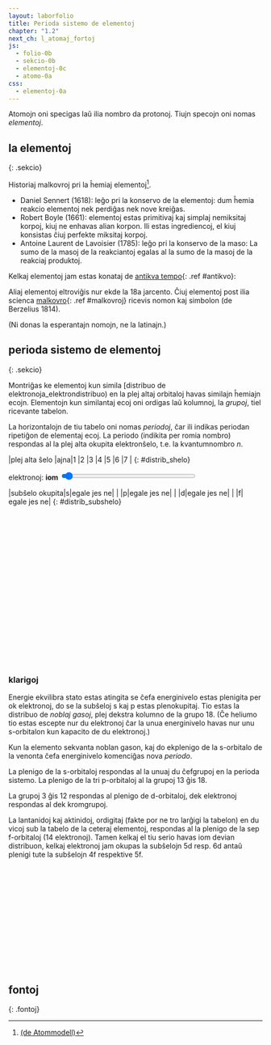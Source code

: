 ```yaml
---
layout: laborfolio
title: Perioda sistemo de elementoj
chapter: "1.2"
next_ch: l_atomaj_fortoj
js:
  - folio-0b
  - sekcio-0b
  - elementoj-0c
  - atomo-0a
css:
  - elementoj-0a
---
```


Atomojn oni specigas laŭ ilia nombro da protonoj. Tiujn specojn oni nomas *elementoj*.

## la elementoj
{: .sekcio}

Historiaj malkovroj pri la ĥemiaj elementoj[^C1].

- Daniel Sennert (1618): leĝo pri la konservo de la elementoj: dum ĥemia reakcio elementoj nek perdiĝas nek nove kreiĝas.
- Robert Boyle (1661): elementoj estas primitivaj kaj simplaj nemiksitaj korpoj, kiuj ne enhavas alian korpon. Ili estas ingrediencoj, el kiuj konsistas ĉiuj perfekte miksitaj korpoj.
- Antoine Laurent de Lavoisier (1785): leĝo pri la konservo de la maso: La sumo de la masoj de la reakciantoj egalas al la sumo de la masoj de la reakciaj produktoj.

Kelkaj elementoj jam estas konataj de [antikva tempo](#){: .ref #antikvo}:

<div id="alisto"></div>

Aliaj elementoj eltroviĝis nur ekde la 18a jarcento. Ĉiuj elementoj post ilia scienca [malkovro](#){: .ref #malkovroj} ricevis nomon kaj simbolon (de Berzelius 1814).

<div id="elisto"></div>
(Ni donas la esperantajn nomojn, ne la latinajn.)


<script>
reference((ref) => {
    if (ref == "antikvo") {
        const al = ĝi("#alisto");
        const antikvaj = Elemento.laŭ_jaro().entries();
        // plenigu per la antikvaj la kadretojn...
        for (let e of al.children) {            
            const mk = antikvaj.next().value[1];

            e.innerHTML = '<b>?</b>';
            atributoj(e, { "data": mk[1] });
            kiam_klako(e, (event) => {
                const d = event.currentTarget;
                //const s = d.getAttribute("data");
                const elm = Elemento.smb(mk[1]);
                d.innerHTML = `<i>${elm.nomo}</i> (<span class="simb">${elm.simbolo}</span>)`;
            }); // ...klako            
        }

    } else if (ref == "malkovroj") {
        const el = ĝi("#elisto");
        const malkovroj = Elemento.laŭ_jaro().entries();
        // transsaltu antikvajn...
        let mk = malkovroj.next().value[1];
        while (mk[0] < 1000) {
            // console.log(mk[1]);
            mk = malkovroj.next().value[1];
        };

        // per la nun unuaj plenigu la kadretojn
        for (let e of el.children) {            
            e.innerHTML = `${mk[0]}: <b>?</b>`;
            atributoj(e, { "data": mk[1] });
            kiam_klako(e, (event) => {
                const d = event.currentTarget;
                const s = d.getAttribute("data");
                const elm = Elemento.smb(s);
                const jelm = Elemento.json_elemento(s);
                d.innerHTML = `${jelm.YearDiscovered}: <i>${elm.nomo}</i> (<span class="simb">${elm.simbolo}</span>)`;
            }); // ...klako

            mk = malkovroj.next().value[1];
        } // for

    }
});

lanĉe(()=>{
    const al = ĝi("#alisto");
    for (let e=1; e<13; e++) {
        al.append(kreu("span",{class: "kadro"},e))
    }

    const el = ĝi("#elisto");
    for (let e=14; e<34; e++) {
        el.append(kreu("span",{class: "kadro"},e))
    }
    el.append("...");
});

/*
function malkovro_elementoj() {
    const el = ĝi("#elisto");
    const malkovroj = Elemento.laŭ_jaro().entries();
    for (e of el.children) {
        const mk = malkovroj.next().value;
        e.innerHTML = `${j}: <b>?>/b>`;
        const nomo = Elemento.smb(mk[1]).nomo;
        e.innerHTML = `${mk[0]}: <i>${nomo}</i> (<span class="simb">${mk[1]}</span>)`;
    }
}
*/


function simbolo(event) {
    const el = ĝi("#elisto");
    for (e of el.children) {
        //console.log(e.textContent)
        const n = parseInt(e.textContent);
        if (n) {
            const element = Elemento.nro(n);
            e.textContent = '';
            e.append(
                kreu("sup",{},n),
                kreu("span",{class: "simb"},element.simbolo)
            );
            atributoj(e,{title: element.nomo});
        }
    }
}
</script>
<style>
     #alisto .kadro, #elisto .kadro {
        border: 1px solid black;
        background-color: #cce8ff;
        /* width: 3em;*/
        min-width: 2em;
        height: 2.2em;
        line-height: 2.1em;
        display: inline-block;
        padding-left: .5em;
        padding-right: .5em;
        margin-right: .3em;
        margin-bottom: .5em;
    }
    #alisto .simb, #elisto .simb {
        font-weight: bold;
        font-size: 18px;
        margin: 0;
        padding: 0.1;
    }
</style>


<!--
H: hidrogeno, He: heliumo, Li: litio, Be: berilio, B: boro, C: karbono,
N: nitrogeno, O: oksigeno, F: fluoro, Ne: neono ktp.
-->


## perioda sistemo de elementoj
{: .sekcio}

Montriĝas ke elementoj kun simila [distribuo de elektronoja_elektrondistribuo) en la plej altaj orbitaloj 
havas similajn ĥemiajn ecojn. Elementojn kun similantaj ecoj oni ordigas laŭ kolumnoj,
la *grupoj*, tiel ricevante tabelon.

La horizontalojn de tiu tabelo oni nomas *periodoj*, ĉar ili indikas periodan ripetiĝon
de elementaj ecoj. La periodo (indikita per romia nombro) respondas al la plej alta okupita elektronŝelo, 
t.e. la kvantumnombro *n*.

<style>
    /*
    #spdf {
        display: grid;
        grid-template-columns: repeat(4,2em);
        grid-template-rows: auto;
        grid-template-areas: "h h h h" "n n n n";
    }
    #spdf .h {
        font-weight: bold;
    }
    */

  .emfazo_1 rect {
    fill: #000088 !important;
  }
  .emfazo_1 text {
    fill: white !important;
  }  

</style>    
<div id="spdf">
<!--
  <span class="h">s</span><span class="h">p</span><span class="h">d</span><span class="h">f</span>
  <span id="o_s">1</span><span id="o_p">-</span><span id="o_d">-</span><span id="o_f">-</span>
  -->
</div>

|plej alta ŝelo     |ajna|1 |2 |3 |4 |5 |6 |7 |
{: #distrib_shelo}

<label for="elektronoj">elektronoj:</label> <b><span id="elektronoj_info">iom</span></b>
<input type="range" id="elektronoj" style="width: 20em; max-width: 80%" min="0" max="32" value="1" onchange="aktualigo_ss()" oninput="aktualigo_ss()">

|subŝelo okupita|s|egale jes ne|
|               |p|egale jes ne|
|               |d|egale jes ne|
|               |f| egale jes ne|
{: #distrib_subshelo}


<div id="e_distrib"></div>

<script>
    let elementoj_tab = [];

    function tab_distrib() {
        //const dtab = ĝi("#distrib");

        // ebligu elekton de ŝelo
        const ŝeloj = ĝi("#distrib_shelo tr:first-of-type");
        for (const ch of ŝeloj.children) {
            if (ch !== ŝeloj.children.item(0)) {
                const v = ch.textContent.trim();
                const id = "ŝelo_"+v;
                const checked = (v == 1)? "checked" : "";
                ch.innerHTML = `<input type="radio" id="${id}" name="ŝelo" value="${v}" ${checked}></input><label for="${id}">${v}</label>`;
                kiam_klako(ch,aktualigo_ss);
            }
        }


        // ebligu elekton de subŝelo
        const sŝeloj = ĉiuj("#distrib_subshelo td:nth-child(2)");        
        for (const ch of sŝeloj) {
            const v = ch.textContent;
            ch1 = ch.nextElementSibling;
            let html = '';
            for (opt of ['egale','jes','ne']) {
                const checked = (opt == 'egale')? "checked" : "";
                html += `<input type="radio" id="ss_${v}_${opt}" name="ss_${v}" value="${opt}" ${checked}></input>`
                html += `<label for="ss_${v}_${opt}">${opt}</label>`
            } // for opt
            ch1.innerHTML = html;
        } // for ch
        kiam_klako("#distrib_subshelo input",aktualigo_ss);                    
    }
    

    // aktualigu la emfazon de elementoj elektitaj per ŝelo, subŝelo, elektronnombro
    function aktualigo_ss() {
        const ŝelo = ĝi("input[name='ŝelo']:checked");
        const ss_s = ĝi("input[name='ss_s']:checked");
        const ss_p = ĝi("input[name='ss_p']:checked");
        const ss_d = ĝi("input[name='ss_d']:checked");
        const ss_f = ĝi("input[name='ss_f']:checked");

        function edistr(smb,ŝ,sŝ,ne) {
            if (ŝ == 0 && ne==0 
                && ss_s.value == 'egale' && ss_p.value == 'egale'
                && ss_d.value == 'egale' && ss_f.value == 'egale') { 
                return true;
            }

            return Elemento.e_distr(smb,ŝ,sŝ,ne);

            // en ĉiu alia kazo
            return false;
        }

        let ŝv = 0;
        if (ŝelo && ŝelo.value >= 1 && ŝelo.value <=7) {
            ŝv = ŝelo.value;
        }

        // nombro da maksimuma elektronoj dependas de la ŝelo/periodo 
        const n_e = [32,2,8,8,18,18,32,32][ŝv];
        const enro = ĝi("#elektronoj");
        const einf = ĝi("#elektronoj_info");

        // console.log(ŝv+'-'+sŝv);
        // nombro da elektronoj dependas de la subŝelo...
        // laŭbezone adaptu la maksimumon de elektrono-elektilo
        atributoj(enro,{
            max: n_e, 
            value: Math.min(enro.value,n_e)
        });
        /*
        if (sŝv) {
            enro.removeAttribute("disabled");
        } else {
            enro.setAttribute("disabled","disabled");
        }
        */

        einf.textContent = enro.value == 0? "iom" : enro.value;

        // valoroj por subŝeloj 0: egale, jes: 1, ne: -1
        const ss_val = {jes: 1, ne: -1, egale:0};
        const sŝv = [
            ss_val[ss_s.value],
            ss_val[ss_p.value],
            ss_val[ss_d.value],
            ss_val[ss_f.value]];        

        // trakuru elementojn kaj emfazu laŭ elekto
        for (const e of ĉiuj("#periodsistemo .elm")) {
            const smb = e.id.split('_')[1];
            if (edistr(smb,ŝv,sŝv,enro.value)) {
                emfazo(e);
            } else {
                malemfazo(e);
            }
        }
    }

    // aktualigu la informon pri la elektron-distribu de elektita elemento (teksto)
    function aktualigo_distrib(smb) {
        if (smb) {
            const nomo = Elemento.smb(smb).nomo;
            const distrib = Elemento.e_distribuo(smb)
                .replace(/([spdf])(\d\d?)/g,'$1<sup>$2</sup>');
            ĝi("#e_distrib").innerHTML = `distribuo de <i>${nomo}</i> (<strong>${smb}</strong>): ${distrib}`
        } else {
            ĝi("#e_distrib").textContent = ''; // malplenigu
        }
    }


  lanĉe (() => {
    const ps = ĝi("#periodsistemo");
    Elemento.periodsistemo(ps,false,(de_smb,al_smb) => {
        malemfazo(ĝi(`#ps_${de_smb}`),"emfazo_1");
        aktualigo_distrib(al_smb);                
        if (al_smb) emfazo(ĝi(`#ps_${al_smb}`),"emfazo_1");
    });
    tab_distrib();

    // ŝargu apartan element-tabelon kun elektrondistribuoj...
    Elemento.json_element_tabelo((elmTab) => {
        //valTab = Elemento.laŭ_ŝelo(elmTab);
        elementoj_tab = elmTab;
        aktualigo_ss();
    });
  });
</script>

<style>
  .emfazo rect {
    fill: #5353FF; /* #9370DB */
  }
  .emfazo text.smb {
    fill: white;
  }
</style>
<svg id="periodsistemo"
    version="1.1" 
    xmlns="http://www.w3.org/2000/svg" 
    xmlns:xlink="http://www.w3.org/1999/xlink"
    width="100%"
    viewBox="0 0 195 115"
    tabindex="0">
</svg>

### klarigoj 

Energie ekvilibra stato estas atingita se ĉefa energinivelo estas plenigita per ok elektronoj, do se
la subŝeloj s kaj p estas plenokupitaj. Tio estas la distribuo de *noblaj gasoj*, plej dekstra kolumno de la grupo 18. 
(Ĉe heliumo tio estas escepte nur du elektronoj ĉar la unua energinivelo havas nur unu s-orbitalon kun kapacito de du elektronoj.)

Kun la elemento sekvanta noblan gason, kaj do ekplenigo de la s-orbitalo de la venonta ĉefa energinivelo
komenciĝas nova *periodo*. 

La plenigo de la s-orbitaloj respondas al la unuaj du ĉefgrupoj en la perioda sistemo. La plenigo de la 
tri p-orbitaloj al la grupoj 13 ĝis 18.

La grupoj 3 ĝis 12 respondas al plenigo de d-orbitaloj, 
dek elektronoj respondas al dek kromgrupoj.

La lantanidoj kaj aktinidoj, ordigitaj (fakte por ne tro larĝigi la tabelon) 
en du vicoj sub la tabelo de la ceteraj elementoj, 
respondas al la plenigo de la sep f-orbitaloj (14 elektronoj). Tamen kelkaj el tiu serio
havas iom devian distribuon, kelkaj elektronoj jam okupas la subŝelojn 5d resp. 6d antaŭ plenigi tute
la subŝelojn 4f respektive 5f.

<style>
    #perioda_sistemo {
        display: grid; 
        grid-template-rows: repeat(7,1.5em); 
        grid-template-columns: repeat(19,1.5em);
    }

    #perioda_sistemo_f {
        display: grid; 
        grid-template-rows: repeat(2,1.5em); 
        grid-template-columns: repeat(15,1.5em);
        margin-left: 4.5em;
        margin-top: 1em;
    }    
    
    #perioda_sistemo span {
        border: 1px solid black;
    }

    #perioda_sistemo span.c_prd,
    #perioda_sistemo_f span.c_prd  {
        border: none;
        text-align: center;
        padding-right: .5em;
    }

    #perioda_sistemo span.c_grp {
        border: none;
        text-align: center;
    }

    /* noblaj gasoj */
    #perioda_sistemo .c_ng {
        border-left: 2px dotted black;
        border-right: 2px dotted black;
    }
    #perioda_sistemo .c_s.c_ng {
        border-top: 2px dotted black;
    }
    #perioda_sistemo span:last-child.c_ng {
        border-bottom: 2px dotted black;
    }

    #perioda_sistemo .c_s {
        background-color: bisque;
    }

    #perioda_sistemo .c_p {
        background-color: darksalmon;
    }

    #perioda_sistemo .c_d {
        background-color: lightblue;
    }

    #perioda_sistemo_f .c_f {
        background-color: moccasin;
        border: 1px solid black;
    }



</style>
<div id="perioda_sistemo"></div>
<div id="perioda_sistemo_f"></div>

<script>
function perioda_sistemo() {
    const ps = ĝi("#perioda_sistemo");
    const ps_f = ĝi("#perioda_sistemo_f");
    const romia = (n) => { return ['0','I','II','III','IV','V','VI','VII'][n] };

    // grupnumeroj
    for (let g =1; g<=18; g++) {
        const r = (g==1 || g==18)? 1 : ((g>2 && g<13)? 4 : 2);
        ps.append(kreu("span",{
                class: 'c_grp',
                style: `grid-column-start:${g+1};grid-row-start:${r}`
            }, g));
    } 

    const ss = atommodelo.subŝeloIteraciilo();
    let result = ss.next();
    
    while (!result.done) {
        const n = result.value[0];
        const l = result.value[1];
        // nombro de orbitaloj sur subŝelo estas
        // 2 * l + 1, ĉar m: -l..+l
        const n_ele = 2 * (2*l+1);
        nl = atommodelo.subŝelo(result.value);
        //const subs = subŝeloj[l];

        if (l==0) { // Xs
            //komencu novan periodon
            ps.append(kreu("span",{
                class: 'c_prd',
                style: "grid-column-start:1;grid-row-start:"+(n+1)
            }, romia(n)));
        }

        // 1s - orbitalo
        if (nl == "1s") {
            ps.append(kreu("span",{
                class: "c_s",
                style: "grid-column-start:2;grid-row-start:2"
            }, "1s"));
            ps.append(kreu("span",{
                class: "c_s c_ng",
                style: "grid-column-start:19;grid-row-start:2"
            }, "1s"));
        // ceteraj s-orbitaloj
        } else if (l==0) { // Xs
            for (let i=0; i<n_ele; i++) {
                ps.append(kreu("span",{
                    class: 'c_s',
                    style: "grid-column-start:" + (i+2) + ";grid-row-start:" + (n+1)
                }, nl));
            } // for
        // p-orbitaloj
        } else if (l==1) { // Xp
            for (let i=0; i<n_ele; i++) {
                ps.append(kreu("span",{
                    class: i+1 == 6? 'c_p c_ng' : 'c_p',
                    style: "grid-column-start:" + (i+14) + ";grid-row-start:" + (n+1)
                }, nl));
            }
        // d-orbitaloj
        } else if (l==2) { // Xd
            for (let i=0; i<n_ele; i++) {
                ps.append(kreu("span",{
                    class: 'c_d',
                    style: "grid-column-start:" + (i+4) + ";grid-row-start:" + (n+2)
                }, nl));
            }        

        // f-orbitaloj
        } else if (l==3) { // Xf
            // periodo
            ps_f.append(kreu("span",{
                class: 'c_prd',
                style: "grid-column-start:1;grid-row-start:" + (n-3)
            }, romia(n+2)));

            for (let i=0; i<n_ele; i++) {
                ps_f.append(kreu("span",{
                    class: 'c_f',
                    style: "grid-column-start:" + (i+2) + ";grid-row-start:" + (n-3)
                }, nl));
            }
        }

        result = ss.next();
    }
}

perioda_sistemo();
</script>

## fontoj
{: .fontoj}

[^C1]: [(de Atommodell)](https://www.chemie.de/lexikon/Atommodell.html#:~:text=Ein%20Atommodell%20ist%20ein%20Modell,erkl%C3%A4ren%2C%20wurden%20aber%20auch%20komplizierter.)